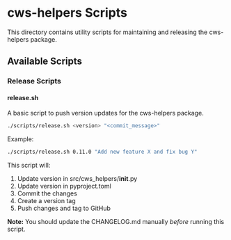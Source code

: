 # cws-helpers Scripts

This directory contains utility scripts for maintaining and releasing the cws-helpers package.

## Available Scripts

### Release Scripts

#### release.sh

A basic script to push version updates for the cws-helpers package.

```bash
./scripts/release.sh <version> "<commit_message>"
```

Example:
```bash
./scripts/release.sh 0.11.0 "Add new feature X and fix bug Y"
```

This script will:
1. Update version in src/cws_helpers/__init__.py
2. Update version in pyproject.toml
3. Commit the changes
4. Create a version tag
5. Push changes and tag to GitHub

**Note:** You should update the CHANGELOG.md manually *before* running this script.
